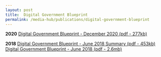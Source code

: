 ```yaml
---
layout: post
title:  Digital Government Blueprint
permalink: /media-hub/publications/digital-government-blueprint
---
```


**2020**
<a href="/files/publications/dgb-public-document_30dec20.pdf" target="blank">Digital Government Blueprint - December 2020 (pdf - 277kb)</a>

**2018**
<a href="/files/publications/dgb-summary-june2018.pdf" target="_blank">Digital Government Blueprint - June 2018 Summary (pdf - 453kb)</a>
<a href="/files/publications/dgb-booklet-june2018.pdf" target="_blank">Digital Government Blueprint - June 2018 (pdf - 2.6mb)</a>
